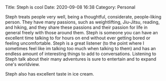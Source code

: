 Title: Steph is cool
Date: 2020-09-08 16:38
Category: Personal

Steph treats people very well, being a thoughtful, considerate, people-liking person. They have many passions, such as weightlifting, Jiu-Jitsu, reading, and hiking, and they share these passions and their passion for life in general freely with those around them. Steph is someone you can have an excellent time talking to for hours on end without ever getting bored or feeling uncomfortable. Steph is a great listener (to the point where I sometimes feel like im talking too much when talking to them) and has an endless amount of interesting things to add to conversations. Listening to Steph talk about their many adventures is sure to entertain and to expand one's worldview. 

Steph also has excellent taste in ice cream.
